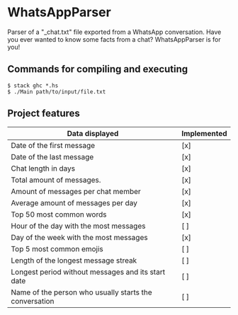 # WhatsAppParser

Parser of a "_chat.txt" file exported from a WhatsApp conversation. Have you ever wanted to know some facts from a chat? WhatsAppParser is for you!

## Commands for compiling and executing

```
$ stack ghc *.hs
$ ./Main path/to/input/file.txt
```

## Project features

| Data displayed                                                        | Implemented   |
| ----------------------------------------------------------------------|---------------|
| Date of the first message                                             | [x]           |
| Date of the last message                                              | [x]           |
| Chat length in days                                                   | [x]           |
| Total amount of messages.                                             | [x]           |
| Amount of messages per chat member                                    | [x]           |
| Average amount of messages per day                                    | [x]           |
| Top 50 most common words                                              | [x]           |
| Hour of the day with the most messages                                | [ ]           |
| Day of the week with the most messages                                | [x]           |
| Top 5 most common emojis                                              | [ ]           |
| Length of the longest message streak                                  | [ ]           |
| Longest period without messages and its start date                    | [ ]           |
| Name of the person who usually starts the conversation                | [ ]           |